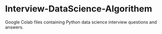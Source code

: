 # Interview-DataScience-Algorithem
Google Colab files containing Python data science interview questions and answers.

